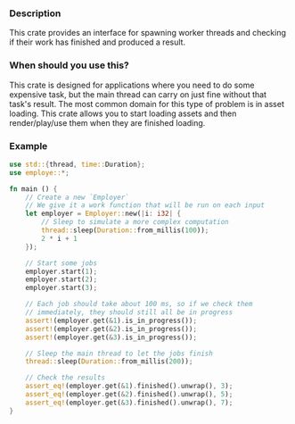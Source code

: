 ### Description

This crate provides an interface for spawning worker threads and checking
if their work has finished and produced a result.

### When should you use this?

This crate is designed for applications where you need to do some expensive
task, but the main thread can carry on just fine without that task's result.
The most common domain for this type of problem is in asset loading. This crate
allows you to start loading assets and then render/play/use them when they are
finished loading.

### Example
```rust
use std::{thread, time::Duration};
use employe::*;

fn main () {
    // Create a new `Employer`
    // We give it a work function that will be run on each input
    let employer = Employer::new(|i: i32| {
        // Sleep to simulate a more complex computation
        thread::sleep(Duration::from_millis(100));
        2 * i + 1
    });

    // Start some jobs
    employer.start(1);
    employer.start(2);
    employer.start(3);

    // Each job should take about 100 ms, so if we check them
    // immediately, they should still all be in progress
    assert!(employer.get(&1).is_in_progress());
    assert!(employer.get(&2).is_in_progress());
    assert!(employer.get(&3).is_in_progress());

    // Sleep the main thread to let the jobs finish
    thread::sleep(Duration::from_millis(200));

    // Check the results
    assert_eq!(employer.get(&1).finished().unwrap(), 3);
    assert_eq!(employer.get(&2).finished().unwrap(), 5);
    assert_eq!(employer.get(&3).finished().unwrap(), 7);
}
```
